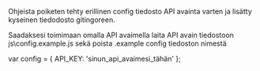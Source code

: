 Ohjeista poiketen tehty erillinen config tiedosto API avainta varten ja lisätty kyseinen tiedodosto gitingoreen.

Saadaksesi toimimaan omalla API avaimella laita API avain tiedostoon js\config.example.js sekä poista .example config tiedoston nimestä

var config = {
    API_KEY: 'sinun_api_avaimesi_tähän'
  };
